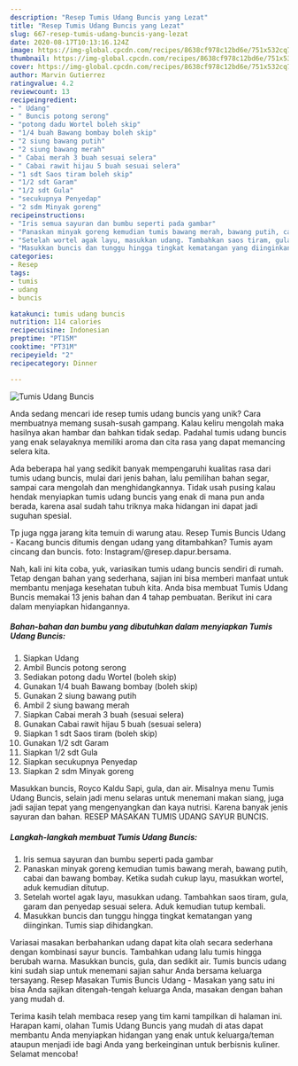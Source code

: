 ```yaml
---
description: "Resep Tumis Udang Buncis yang Lezat"
title: "Resep Tumis Udang Buncis yang Lezat"
slug: 667-resep-tumis-udang-buncis-yang-lezat
date: 2020-08-17T10:13:16.124Z
image: https://img-global.cpcdn.com/recipes/8638cf978c12bd6e/751x532cq70/tumis-udang-buncis-foto-resep-utama.jpg
thumbnail: https://img-global.cpcdn.com/recipes/8638cf978c12bd6e/751x532cq70/tumis-udang-buncis-foto-resep-utama.jpg
cover: https://img-global.cpcdn.com/recipes/8638cf978c12bd6e/751x532cq70/tumis-udang-buncis-foto-resep-utama.jpg
author: Marvin Gutierrez
ratingvalue: 4.2
reviewcount: 13
recipeingredient:
- " Udang"
- " Buncis potong serong"
- "potong dadu Wortel boleh skip"
- "1/4 buah Bawang bombay boleh skip"
- "2 siung bawang putih"
- "2 siung bawang merah"
- " Cabai merah 3 buah sesuai selera"
- " Cabai rawit hijau 5 buah sesuai selera"
- "1 sdt Saos tiram boleh skip"
- "1/2 sdt Garam"
- "1/2 sdt Gula"
- "secukupnya Penyedap"
- "2 sdm Minyak goreng"
recipeinstructions:
- "Iris semua sayuran dan bumbu seperti pada gambar"
- "Panaskan minyak goreng kemudian tumis bawang merah, bawang putih, cabai dan bawang bombay. Ketika sudah cukup layu, masukkan wortel, aduk kemudian ditutup."
- "Setelah wortel agak layu, masukkan udang. Tambahkan saos tiram, gula, garam dan penyedap sesuai selera. Aduk kemudian tutup kembali."
- "Masukkan buncis dan tunggu hingga tingkat kematangan yang diinginkan. Tumis siap dihidangkan."
categories:
- Resep
tags:
- tumis
- udang
- buncis

katakunci: tumis udang buncis 
nutrition: 114 calories
recipecuisine: Indonesian
preptime: "PT15M"
cooktime: "PT31M"
recipeyield: "2"
recipecategory: Dinner

---
```



![Tumis Udang Buncis](https://img-global.cpcdn.com/recipes/8638cf978c12bd6e/751x532cq70/tumis-udang-buncis-foto-resep-utama.jpg)

Anda sedang mencari ide resep tumis udang buncis yang unik? Cara membuatnya memang susah-susah gampang. Kalau keliru mengolah maka hasilnya akan hambar dan bahkan tidak sedap. Padahal tumis udang buncis yang enak selayaknya memiliki aroma dan cita rasa yang dapat memancing selera kita.

Ada beberapa hal yang sedikit banyak mempengaruhi kualitas rasa dari tumis udang buncis, mulai dari jenis bahan, lalu pemilihan bahan segar, sampai cara mengolah dan menghidangkannya. Tidak usah pusing kalau hendak menyiapkan tumis udang buncis yang enak di mana pun anda berada, karena asal sudah tahu triknya maka hidangan ini dapat jadi suguhan spesial.

Tp juga ngga jarang kita temuin di warung atau. Resep Tumis Buncis Udang - Kacang buncis ditumis dengan udang yang ditambahkan? Tumis ayam cincang dan buncis. foto: Instagram/@resep.dapur.bersama.


Nah, kali ini kita coba, yuk, variasikan tumis udang buncis sendiri di rumah. Tetap dengan bahan yang sederhana, sajian ini bisa memberi manfaat untuk membantu menjaga kesehatan tubuh kita. Anda bisa membuat Tumis Udang Buncis memakai 13 jenis bahan dan 4 tahap pembuatan. Berikut ini cara dalam menyiapkan hidangannya.

<!--inarticleads1-->

##### Bahan-bahan dan bumbu yang dibutuhkan dalam menyiapkan Tumis Udang Buncis:

1. Siapkan  Udang
1. Ambil  Buncis potong serong
1. Sediakan potong dadu Wortel (boleh skip)
1. Gunakan 1/4 buah Bawang bombay (boleh skip)
1. Gunakan 2 siung bawang putih
1. Ambil 2 siung bawang merah
1. Siapkan  Cabai merah 3 buah (sesuai selera)
1. Gunakan  Cabai rawit hijau 5 buah (sesuai selera)
1. Siapkan 1 sdt Saos tiram (boleh skip)
1. Gunakan 1/2 sdt Garam
1. Siapkan 1/2 sdt Gula
1. Siapkan secukupnya Penyedap
1. Siapkan 2 sdm Minyak goreng


Masukkan buncis, Royco Kaldu Sapi, gula, dan air. Misalnya menu Tumis Udang Buncis, selain jadi menu selaras untuk menemani makan siang, juga jadi sajian tepat yang mengenyangkan dan kaya nutrisi. Karena banyak jenis sayuran dan bahan. RESEP MASAKAN TUMIS UDANG SAYUR BUNCIS. 

<!--inarticleads2-->

##### Langkah-langkah membuat Tumis Udang Buncis:

1. Iris semua sayuran dan bumbu seperti pada gambar
1. Panaskan minyak goreng kemudian tumis bawang merah, bawang putih, cabai dan bawang bombay. Ketika sudah cukup layu, masukkan wortel, aduk kemudian ditutup.
1. Setelah wortel agak layu, masukkan udang. Tambahkan saos tiram, gula, garam dan penyedap sesuai selera. Aduk kemudian tutup kembali.
1. Masukkan buncis dan tunggu hingga tingkat kematangan yang diinginkan. Tumis siap dihidangkan.


Variasai masakan berbahankan udang dapat kita olah secara sederhana dengan kombinasi sayur buncis. Tambahkan udang lalu tumis hingga berubah warna. Masukkan buncis, gula, dan sedikit air. Tumis buncis udang kini sudah siap untuk menemani sajian sahur Anda bersama keluarga tersayang. Resep Masakan Tumis Buncis Udang - Masakan yang satu ini bisa Anda sajikan ditengah-tengah keluarga Anda, masakan dengan bahan yang mudah d. 

Terima kasih telah membaca resep yang tim kami tampilkan di halaman ini. Harapan kami, olahan Tumis Udang Buncis yang mudah di atas dapat membantu Anda menyiapkan hidangan yang enak untuk keluarga/teman ataupun menjadi ide bagi Anda yang berkeinginan untuk berbisnis kuliner. Selamat mencoba!
